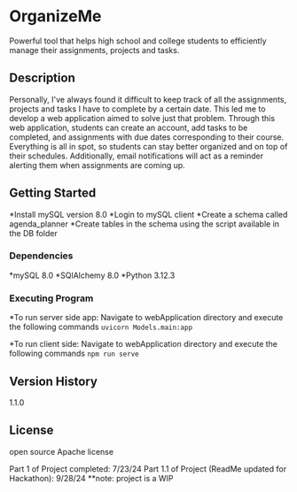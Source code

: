 # OrganizeMe 
   Powerful tool that helps high school and college students to efficiently manage their assignments, projects and tasks. 
   
## Description
   Personally, I've always found it difficult to keep track of all the assignments, projects and tasks I have to complete by a certain date. This led me to develop a web application aimed to solve just that problem. Through this web application, students can create an account, add tasks to be completed, and assignments with due dates corresponding to their course. Everything is all in spot, so students can stay better organized and on top of their schedules. Additionally, email notifications will act as a reminder alerting them when assignments are coming up. 

## Getting Started
   *Install mySQL version 8.0
   *Login to mySQL client 
   *Create a schema called agenda_planner
   *Create tables in the schema using the script available in the DB folder

### Dependencies 
   *mySQL 8.0 
   *SQlAlchemy 8.0
   *Python 3.12.3

### Executing Program
   *To run server side app: 
      Navigate to webApplication directory and execute the following commands
         ```uvicorn Models.main:app``` 
         
   *To run client side:
      Navigate to webApplication directory and execute the following commands
         ```npm run serve```
      

## Version History
   1.1.0
   
## License 
   open source Apache license

Part 1 of Project completed: 7/23/24
Part 1.1 of Project (ReadMe updated for Hackathon): 9/28/24
**note: project is a WIP
